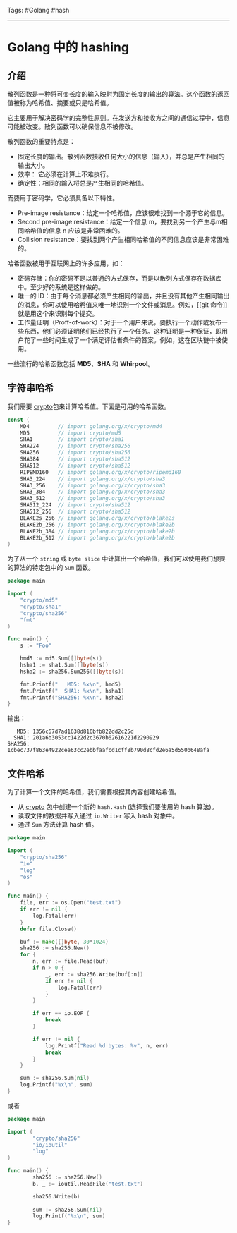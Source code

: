 Tags: #Golang #hash

---
# Golang 中的 hashing

## 介绍
散列函数是一种将可变长度的输入映射为固定长度的输出的算法。这个函数的返回值被称为哈希值、摘要或只是哈希值。

它主要用于解决密码学的完整性原则。在发送方和接收方之间的通信过程中，信息可能被改变。散列函数可以确保信息不被修改。

散列函数的重要特点是：

- 固定长度的输出。散列函数接收任何大小的信息（输入），并总是产生相同的输出大小。
- 效率： 它必须在计算上不难执行。
- 确定性：相同的输入将总是产生相同的哈希值。

而要用于密码学，它必须具备以下特性。

- Pre-image resistance：给定一个哈希值，应该很难找到一个源于它的信息。
- Second pre-image resistance：给定一个信息 m，要找到另一个产生与m相同哈希值的信息 n 应该是非常困难的。
- Collision resistance：要找到两个产生相同哈希值的不同信息应该是非常困难的。

哈希函数被用于互联网上的许多应用，如：

- 密码存储：你的密码不是以普通的方式保存，而是以散列方式保存在数据库中。至少好的系统是这样做的。
- 唯一的 ID：由于每个消息都必须产生相同的输出，并且没有其他产生相同输出的消息，你可以使用哈希值来唯一地识别一个文件或消息。例如，[[git 命令]] 就是用这个来识别每个提交。
- 工作量证明（Proff-of-work）：对于一个用户来说，要执行一个动作或发布一些东西，他们必须证明他们已经执行了一个任务。这种证明是一种保证，即用户花了一些时间生成了一个满足评估者条件的答案。例如，这在区块链中被使用。

一些流行的哈希函数包括 **MD5**、**SHA** 和 **Whirpool**。

## 字符串哈希

我们需要 [crypto](https://golang.org/pkg/crypto/)包来计算哈希值。下面是可用的哈希函数。

```go
const (
    MD4         // import golang.org/x/crypto/md4
    MD5         // import crypto/md5
    SHA1        // import crypto/sha1
    SHA224      // import crypto/sha256
    SHA256      // import crypto/sha256
    SHA384      // import crypto/sha512
    SHA512      // import crypto/sha512
    RIPEMD160   // import golang.org/x/crypto/ripemd160
    SHA3_224    // import golang.org/x/crypto/sha3
    SHA3_256    // import golang.org/x/crypto/sha3
    SHA3_384    // import golang.org/x/crypto/sha3
    SHA3_512    // import golang.org/x/crypto/sha3
    SHA512_224  // import crypto/sha512
    SHA512_256  // import crypto/sha512
    BLAKE2s_256 // import golang.org/x/crypto/blake2s
    BLAKE2b_256 // import golang.org/x/crypto/blake2b
    BLAKE2b_384 // import golang.org/x/crypto/blake2b
    BLAKE2b_512 // import golang.org/x/crypto/blake2b
)
```

为了从一个 `string` 或 `byte slice` 中计算出一个哈希值，我们可以使用我们想要的算法的特定包中的 `Sum` 函数。

```go
package main

import (
	"crypto/md5"
	"crypto/sha1"
	"crypto/sha256"
	"fmt"
)

func main() {
	s := "Foo"

	hmd5 := md5.Sum([]byte(s))
	hsha1 := sha1.Sum([]byte(s))
	hsha2 := sha256.Sum256([]byte(s))

	fmt.Printf("   MD5: %x\n", hmd5)
	fmt.Printf("  SHA1: %x\n", hsha1)
	fmt.Printf("SHA256: %x\n", hsha2)
}
```

输出：

```shell
   MD5: 1356c67d7ad1638d816bfb822dd2c25d
  SHA1: 201a6b3053cc1422d2c3670b62616221d2290929
SHA256: 1cbec737f863e4922cee63cc2ebbfaafcd1cff8b790d8cfd2e6a5d550b648afa
```

## 文件哈希

为了计算一个文件的哈希值，我们需要根据其内容创建哈希值。

- 从 [crypto](https://golang.org/pkg/crypto/) 包中创建一个新的 `hash.Hash` (选择我们要使用的 hash 算法)。
- 读取文件的数据并写入通过 `io.Writer` 写入 hash 对象中。
- 通过 `Sum` 方法计算 hash 值。

```go
package main

import (
	"crypto/sha256"
	"io"
	"log"
	"os"
)

func main() {
	file, err := os.Open("test.txt")
	if err != nil {
		log.Fatal(err)
	}
	defer file.Close()

	buf := make([]byte, 30*1024)
	sha256 := sha256.New()
	for {
		n, err := file.Read(buf)
		if n > 0 {
			_, err := sha256.Write(buf[:n])
			if err != nil {
				log.Fatal(err)
			}
		}

		if err == io.EOF {
			break
		}

		if err != nil {
			log.Printf("Read %d bytes: %v", n, err)
			break
		}
	}

	sum := sha256.Sum(nil)
	log.Printf("%x\n", sum)
}
```

或者

```go
package main

import (
        "crypto/sha256"
        "io/ioutil"
        "log"
)

func main() {
        sha256 := sha256.New()
        b, _ := ioutil.ReadFile("test.txt")

        sha256.Write(b)
        
        sum := sha256.Sum(nil)
        log.Printf("%x\n", sum)
}
```